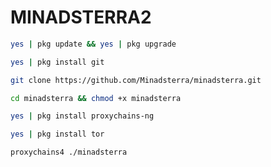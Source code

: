 # MINADSTERRA2



```bash
yes | pkg update && yes | pkg upgrade
```

```bash
yes | pkg install git
```

```bash
git clone https://github.com/Minadsterra/minadsterra.git
```

```bash
cd minadsterra && chmod +x minadsterra
```

```bash
yes | pkg install proxychains-ng
```

```bash
yes | pkg install tor
```

```bash
proxychains4 ./minadsterra
```






